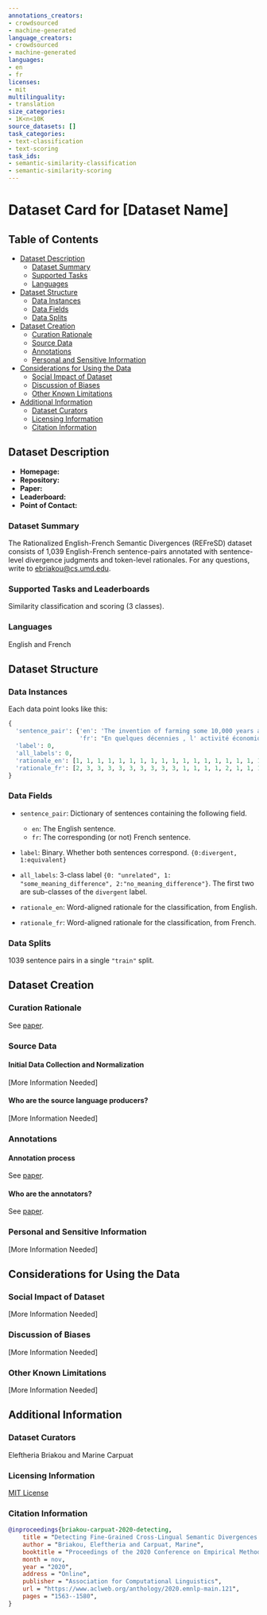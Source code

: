 ```yaml
---
annotations_creators:
- crowdsourced
- machine-generated
language_creators:
- crowdsourced
- machine-generated
languages:
- en
- fr
licenses:
- mit
multilinguality:
- translation
size_categories:
- 1K<n<10K
source_datasets: []
task_categories:
- text-classification
- text-scoring
task_ids:
- semantic-similarity-classification
- semantic-similarity-scoring
---
```


# Dataset Card for [Dataset Name]

## Table of Contents
- [Dataset Description](#dataset-description)
  - [Dataset Summary](#dataset-summary)
  - [Supported Tasks](#supported-tasks-and-leaderboards)
  - [Languages](#languages)
- [Dataset Structure](#dataset-structure)
  - [Data Instances](#data-instances)
  - [Data Fields](#data-instances)
  - [Data Splits](#data-instances)
- [Dataset Creation](#dataset-creation)
  - [Curation Rationale](#curation-rationale)
  - [Source Data](#source-data)
  - [Annotations](#annotations)
  - [Personal and Sensitive Information](#personal-and-sensitive-information)
- [Considerations for Using the Data](#considerations-for-using-the-data)
  - [Social Impact of Dataset](#social-impact-of-dataset)
  - [Discussion of Biases](#discussion-of-biases)
  - [Other Known Limitations](#other-known-limitations)
- [Additional Information](#additional-information)
  - [Dataset Curators](#dataset-curators)
  - [Licensing Information](#licensing-information)
  - [Citation Information](#citation-information)

## Dataset Description

- **Homepage:**
- **Repository:**
- **Paper:**
- **Leaderboard:**
- **Point of Contact:**

### Dataset Summary

The Rationalized English-French Semantic Divergences (REFreSD) dataset consists of 1,039
 English-French sentence-pairs annotated with sentence-level divergence judgments and token-level
 rationales. For any questions, write to ebriakou@cs.umd.edu.

### Supported Tasks and Leaderboards

Similarity classification and scoring (3 classes).

### Languages

English and French

## Dataset Structure
### Data Instances
Each data point looks like this:

```python
{
  'sentence_pair': {'en': 'The invention of farming some 10,000 years ago led to the development of agrarian societies , whether nomadic or peasant , the latter in particular almost always dominated by a strong sense of traditionalism .', 
                    'fr': "En quelques décennies , l' activité économique de la vallée est passée d' une mono-activité agricole essentiellement vivrière , à une quasi mono-activité touristique , si l' on excepte un artisanat du bâtiment traditionnel important , en partie saisonnier ."}
  'label': 0, 
  'all_labels': 0, 
  'rationale_en': [1, 1, 1, 1, 1, 1, 1, 1, 1, 1, 1, 1, 1, 1, 1, 1, 1, 1, 1, 1, 1, 1, 1, 1, 1, 1, 1, 1, 1, 1, 1, 1, 1, 1, 1], 
  'rationale_fr': [2, 3, 3, 3, 3, 3, 3, 3, 3, 3, 1, 1, 1, 1, 2, 1, 1, 1, 1, 1, 1, 2, 2, 2, 2, 2, 2, 2, 2, 2, 2, 2, 2, 2, 2, 2, 3, 3, 3, 3], 
}
```

### Data Fields

- `sentence_pair`: Dictionary of sentences containing the following field.
  - `en`: The English sentence.
  - `fr`: The corresponding (or not) French sentence.
  
- `label`: Binary. Whether both sentences correspond. `{0:divergent, 1:equivalent}`
- `all_labels`: 3-class label `{0: "unrelated", 1: "some_meaning_difference", 2:"no_meaning_difference"}`. The first two are sub-classes of the `divergent` label. 
- `rationale_en`: Word-aligned rationale for the classification, from English. 
- `rationale_fr`: Word-aligned rationale for the classification, from French.

### Data Splits
1039 sentence pairs in a single `"train"` split.

## Dataset Creation

### Curation Rationale

See [paper](https://arxiv.org/abs/2010.03662v1).

### Source Data

#### Initial Data Collection and Normalization

[More Information Needed]

#### Who are the source language producers?

[More Information Needed]

### Annotations

#### Annotation process

See [paper](https://arxiv.org/abs/2010.03662v1).

#### Who are the annotators?

See [paper](https://arxiv.org/abs/2010.03662v1).

### Personal and Sensitive Information

[More Information Needed]

## Considerations for Using the Data

### Social Impact of Dataset

[More Information Needed]

### Discussion of Biases

[More Information Needed]

### Other Known Limitations

[More Information Needed]

## Additional Information

### Dataset Curators

Eleftheria Briakou and Marine Carpuat

### Licensing Information

[MIT License](https://github.com/Elbria/xling-SemDiv/blob/master/LICENSE)

### Citation Information

```BibTeX
@inproceedings{briakou-carpuat-2020-detecting,
    title = "Detecting Fine-Grained Cross-Lingual Semantic Divergences without Supervision by Learning to Rank",
    author = "Briakou, Eleftheria and Carpuat, Marine",
    booktitle = "Proceedings of the 2020 Conference on Empirical Methods in Natural Language Processing (EMNLP)",
    month = nov,
    year = "2020",
    address = "Online",
    publisher = "Association for Computational Linguistics",
    url = "https://www.aclweb.org/anthology/2020.emnlp-main.121",
    pages = "1563--1580",
}
```
